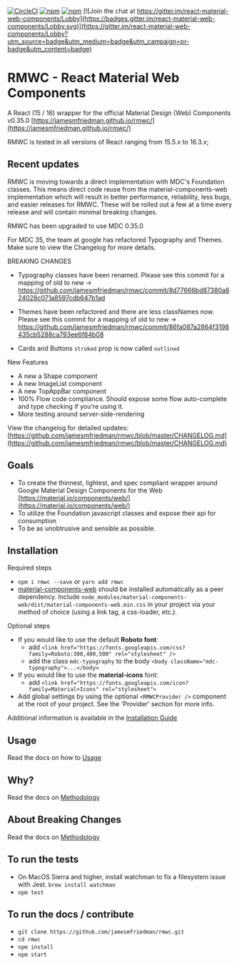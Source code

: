 [![CircleCI](https://circleci.com/gh/jamesmfriedman/rmwc/tree/master.svg?style=shield)](https://circleci.com/gh/jamesmfriedman/rmwc/tree/master)
[![npm](https://img.shields.io/npm/v/rmwc.svg)](https://www.npmjs.com/package/rmwc)
[![npm](https://img.shields.io/npm/l/rmwc.svg)](https://github.com/jamesmfriedman/rmwc/blob/master/LICENSE)
[![Join the chat at https://gitter.im/react-material-web-components/Lobby](https://badges.gitter.im/react-material-web-components/Lobby.svg)](https://gitter.im/react-material-web-components/Lobby?utm_source=badge&utm_medium=badge&utm_campaign=pr-badge&utm_content=badge)

# RMWC - React Material Web Components

A React (15 / 16) wrapper for the official Material Design (Web) Components v0.35.0
[https://jamesmfriedman.github.io/rmwc/](https://jamesmfriedman.github.io/rmwc/)

RMWC is tested in all versions of React ranging from 15.5.x to 16.3.x;

## Recent updates

RMWC is moving towards a direct implementation with MDC's Foundation classes. This means direct code reuse from the material-components-web implementation which will result in better performance, reliability, less bugs, and easier releases for RMWC. These will be rolled out a few at a time every release and will contain minimal breaking changes.

RMWC has been upgraded to use MDC 0.35.0

For MDC 35, the team at google has refactored Typography and Themes. Make sure to view the Changelog for more details.

BREAKING CHANGES
- Typography classes have been renamed. Please see this commit for a mapping of old to new -> https://github.com/jamesmfriedman/rmwc/commit/8d77666bd87380a824028c071a8597cdb647b1ad

- Themes have been refactored and there are less classNames now. Please see this commit for a mapping of old to new -> https://github.com/jamesmfriedman/rmwc/commit/86fa087a2864f3198435cb5288ca793ee6f84b08

- Cards and Buttons `stroked` prop is now called `outlined`

New Features
- A new a Shape component
- A new ImageList component
- A new TopAppBar component
- 100% Flow code compliance. Should expose some flow auto-complete and type checking if you're using it.
- More testing around server-side-rendering


View the changelog for detailed updates: [https://github.com/jamesmfriedman/rmwc/blob/master/CHANGELOG.md](https://github.com/jamesmfriedman/rmwc/blob/master/CHANGELOG.md)

## Goals

* To create the thinnest, lightest, and spec compliant wrapper around Google
  Material Design Components for the Web
  [https://material.io/components/web/](https://material.io/components/web/)
* To utilize the Foundation javascript classes and expose their api for
  consumption
* To be as unobtrusive and sensible as possible.

## Installation

Required steps

* `npm i rmwc --save` or `yarn add rmwc`
* [material-components-web](https://github.com/material-components/material-components-web) should be installed automatically as a peer dependency. Include `node_modules/material-components-web/dist/material-components-web.min.css` in your project via your method of choice (using a link tag, a css-loader, etc.).

Optional steps

* If you would like to use the default **Roboto font**:
  * add `<link href="https://fonts.googleapis.com/css?family=Roboto:300,400,500" rel="stylesheet" />`
  * add the class `mdc-typography` to the body `<body className="mdc-typography">...</body>`
* If you would like to use the **material-icons** font:
  * add `<link href="https://fonts.googleapis.com/icon?family=Material+Icons" rel="stylesheet">`
* Add global settings by using the optional `<RMWCProvider />` component at the root of your project. See the 'Provider' section for more info.

Additional information is available in the [Installation Guide](https://jamesmfriedman.github.io/rmwc/installation)

## Usage

Read the docs on how to [Usage](https://jamesmfriedman.github.io/rmwc/usage)

## Why?

Read the docs on [Methodology](https://jamesmfriedman.github.io/rmwc/methodology)

## About Breaking Changes

Read the docs on [Methodology](https://jamesmfriedman.github.io/rmwc/methodology)

## To run the tests

* On MacOS Sierra and higher, install watchman to fix a filesystem issue with
  Jest. `brew install watchman`
* `npm test`

## To run the docs / contribute

* `git clone https://github.com/jamesmfriedman/rmwc.git`
* `cd rmwc`
* `npm install`
* `npm start`
